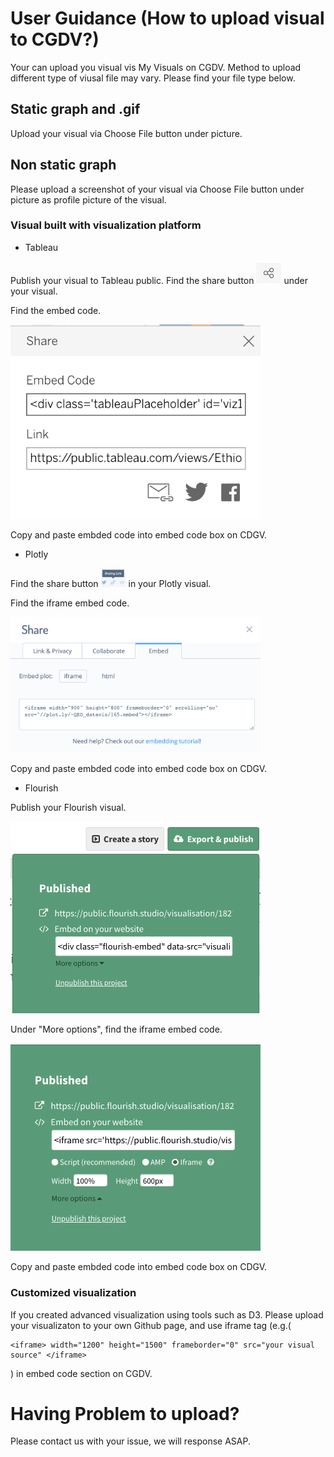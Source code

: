 # User Guidance (How to upload visual to CGDV?)

Your can upload you visual vis My Visuals on CGDV. Method to upload different type of viusal file may vary. Please find your file type below. 

## Static graph and .gif

Upload your visual via Choose File button under picture.

## Non static graph

Please upload a screenshot of your visual via Choose File button under picture as profile picture of the visual.

### Visual built with visualization platform

* Tableau

Publish your visual to Tableau public. Find the share button <img width = "40" src="img/tableau_share.png"> under your visual. 

Find the embed code. 

<img width = "400" src="img/tableau_embed.png">

Copy and paste embded code into embed code box on CDGV.

* Plotly

Find the share button <img width = "40" src="img/plotly_share.png"> in your Plotly visual. 

Find the iframe embed code. 

<img width = "400" src="img/plotly_embed.png">

Copy and paste embded code into embed code box on CDGV.

* Flourish

Publish your Flourish visual. 

<img width = "400" src="img/flourish_share.png">

Under "More options", find the iframe embed code. 

<img width = "400" src="img/flourish_embed.png">

Copy and paste embded code into embed code box on CDGV.

### Customized visualization

If you created advanced visualization using tools such as D3. Please upload your visualizaton to your own Github page, and use iframe tag (e.g.(

```
<iframe> width="1200" height="1500" frameborder="0" src="your visual source" </iframe>
```

) in embed code section on CGDV.

# Having Problem to upload?

Please contact us with your issue, we will response ASAP.